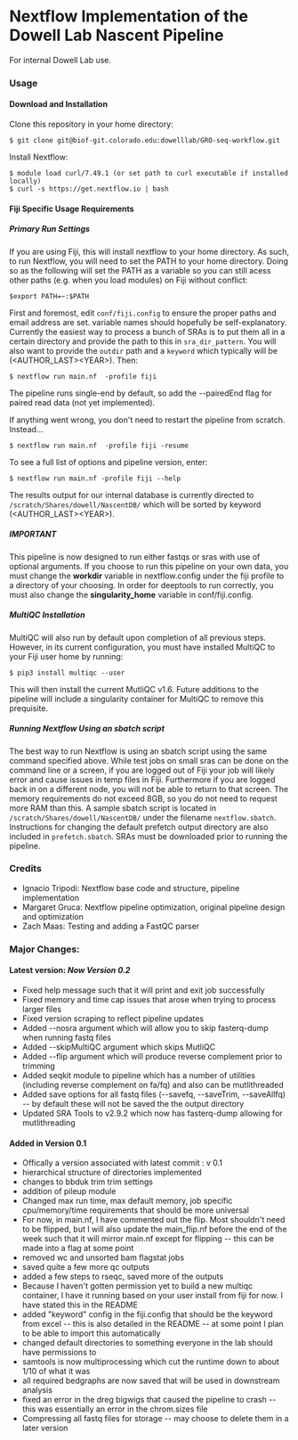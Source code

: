 # Nextflow Implementation of the Dowell Lab Nascent Pipeline

For internal Dowell Lab use.

### Usage

#### Download and Installation

Clone this repository in your home directory:

    $ git clone git@biof-git.colorado.edu:dowelllab/GRO-seq-workflow.git

Install Nextflow:

    $ module load curl/7.49.1 (or set path to curl executable if installed locally)
    $ curl -s https://get.nextflow.io | bash
    
#### Fiji Specific Usage Requirements
##### Primary Run Settings

If you are using Fiji, this will install nextflow to your home directory. As such, to run Nextflow, you will need to set the PATH to your home directory. Doing so as the following will set the PATH as a variable so you can still acess other paths (e.g. when you load modules) on Fiji without conflict:

    $export PATH=~:$PATH

First and foremost, edit `conf/fiji.config` to ensure the proper paths and email address are set. variable names should hopefully be self-explanatory. Currently the easiest way to process a bunch of SRAs is to put them all in a certain directory and provide the path to this in `sra_dir_pattern`. You will also want to provide the `outdir` path and a `keyword` which typically will be (\<AUTHOR_LAST>\<YEAR>). Then:

    $ nextflow run main.nf  -profile fiji
    
The pipeline runs single-end by default, so add the --pairedEnd flag for paired read data (not yet implemented).

If anything went wrong, you don't need to restart the pipeline from scratch. Instead...

    $ nextflow run main.nf  -profile fiji -resume
    
To see a full list of options and pipeline version, enter:
    
    $ nextflow run main.nf -profile fiji --help

The results output for our internal database is currently directed to `/scratch/Shares/dowell/NascentDB/` which will be sorted by keyword (\<AUTHOR_LAST>\<YEAR>).

##### IMPORTANT

This pipeline is now designed to run either fastqs or sras with use of optional arguments. If you choose to run this pipeline on your own data, you must change the **workdir** variable in nextflow.config under the fiji profile to a directory of your choosing. In order for deeptools to run correctly, you must also change the **singularity_home** variable in conf/fiji.config.

##### MultiQC Installation

MultiQC will also run by default upon completion of all previous steps. However, in its current configuration, you must have installed MultiQC to your Fiji user home by running:

    $ pip3 install multiqc --user
    
This will then install the current MutliQC v1.6. Future additions to the pipeline will include a singularity container for MultiQC to remove this prequisite.

##### Running Nextflow Using an sbatch script

The best way to run Nextflow is using an sbatch script using the same command specified above. While test jobs on small sras can be done on the command line or a screen, if you are logged out of Fiji your job will likely error and cause issues in temp files in Fiji. Furthermore if you are logged back in on a different node, you will not be able to return to that screen. The memory requirements do not exceed 8GB, so you do not need to request more RAM than this. A sample sbatch script is located in `/scratch/Shares/dowell/NascentDB/` under the filename `nextflow.sbatch`. Instructions for changing the default prefetch output directory are also included in `prefetch.sbatch`. SRAs must be downloaded prior to running the pipeline.

### Credits

* Ignacio Tripodi: Nextflow base code and structure, pipeline implementation
* Margaret Gruca: Nextflow pipeline optimization, original pipeline design and optimization
* Zach Maas: Testing and adding a FastQC parser

### Major Changes:

#### Latest version: *Now Version 0.2*
* Fixed help message such that it will print and exit job successfully
* Fixed memory and time cap issues that arose when trying to process larger files
* Fixed version scraping to reflect pipeline updates
* Added --nosra argument which will allow you to skip fasterq-dump when running fastq files
* Added --skipMultiQC argument which skips MutliQC
* Added --flip argument which will produce reverse complement prior to trimming
* Added seqkit module to pipeline which has a number of utilities (including reverse complement on fa/fq) and also can be mutlithreaded
* Added save options for all fastq files (--savefq, --saveTrim, --saveAllfq) -- by default these will not be saved the the output directory
* Updated SRA Tools to v2.9.2 which now has fasterq-dump allowing for mutlithreading

#### Added in Version 0.1
* Offically a version associated with latest commit : v 0.1
* hierarchical structure of directories implemented
* changes to bbduk trim trim settings
* addition of pileup module
* Changed max run time, max default memory, job specific cpu/memory/time requirements that should be more universal
* For now, in main.nf, I have commented out the flip. Most shouldn't need to be flipped, but I will also update the main_flip.nf before the end of the week such that it will mirror main.nf except for flipping -- this can be made into a flag at some point
* removed wc and unsorted bam flagstat jobs
* saved quite a few more qc outputs
* added a few steps to rseqc, saved more of the outputs
* Because I haven't gotten permission yet to build a new multiqc container, I have it running based on your user install from fiji for now. I have stated this in the README
* added "keyword" config in the fiji.config that should be the keyword from excel -- this is also detailed in the README -- at some point I plan to be able to import this automatically
* changed default directories to something everyone in the lab should have permissions to
* samtools is now multiprocessing which cut the runtime down to about 1/10 of what it was
* all required bedgraphs are now saved that will be used in downstream analysis
* fixed an error in the dreg bigwigs that caused the pipeline to crash -- this was essentially an error in the chrom.sizes file
* Compressing all fastq files for storage -- may choose to delete them in a later version
